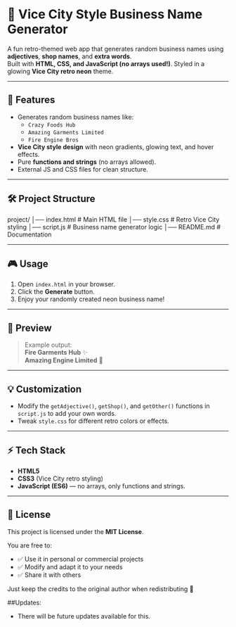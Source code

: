 # 🌴 Vice City Style Business Name Generator

A fun retro-themed web app that generates random business names using **adjectives**, **shop names**, and **extra words**.  
Built with **HTML, CSS, and JavaScript (no arrays used!)**. Styled in a glowing **Vice City retro neon** theme.

---

## 🚀 Features
- Generates random business names like:
  - `Crazy Foods Hub`
  - `Amazing Garments Limited`
  - `Fire Engine Bros`
- **Vice City style design** with neon gradients, glowing text, and hover effects.
- Pure **functions and strings** (no arrays allowed).
- External JS and CSS files for clean structure.

---

## 🛠️ Project Structure
project/
│── index.html # Main HTML file
│── style.css # Retro Vice City styling
│── script.js # Business name generator logic
│── README.md # Documentation


---

## 🎮 Usage
1. Open `index.html` in your browser.
2. Click the **Generate** button.
3. Enjoy your randomly created neon business name!

---

## 📸 Preview
> Example output:  
**Fire Garments Hub** ✨  
**Amazing Engine Limited** 🌴  

---

## 💡 Customization
- Modify the `getAdjective()`, `getShop()`, and `getOther()` functions in `script.js` to add your own words.
- Tweak `style.css` for different retro colors or effects.

---

## ⚡ Tech Stack
- **HTML5**
- **CSS3** (Vice City retro styling)
- **JavaScript (ES6)** — no arrays, only functions and strings.

---

## 📜 License
This project is licensed under the **MIT License**.  

You are free to:
- ✅ Use it in personal or commercial projects  
- ✅ Modify and adapt it to your needs  
- ✅ Share it with others  

Just keep the credits to the original author when redistributing 🚀

##Updates:
- There will be future updates available for this.
